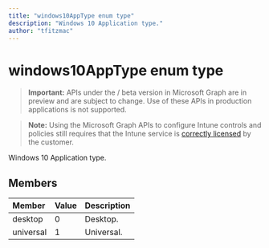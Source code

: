 ```yaml
---
title: "windows10AppType enum type"
description: "Windows 10 Application type."author: "tfitzmac"
---
```


# windows10AppType enum type

> **Important:** APIs under the / beta version in Microsoft Graph are in preview and are subject to change. Use of these APIs in production applications is not supported.

> **Note:** Using the Microsoft Graph APIs to configure Intune controls and policies still requires that the Intune service is [correctly licensed](https://go.microsoft.com/fwlink/?linkid=839381) by the customer.

Windows 10 Application type.
## Members
|Member|Value|Description|
|:---|:---|:---|
|desktop|0|Desktop.|
|universal|1|Universal.|





